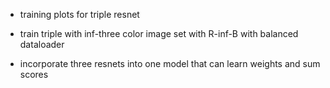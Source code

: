 - training plots for triple resnet

- train triple with inf-three color image set with R-inf-B with balanced dataloader

- incorporate three resnets into one model that can learn weights and sum scores

